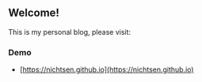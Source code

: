 ## Welcome!

This is my personal blog, please visit: 

### Demo
* [https://nichtsen.github.io](https://nichtsen.github.io)

